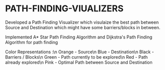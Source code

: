 # PATH-FINDING-VIUALIZERS

Developed a Path Finding Visualizer which visulaize the best path between Source and Destination which might have some barriers/blocks in between.

Implemented A* Star Path Finding Algorithm and Dijkstra's Path Finding Algorithm for path finding

Color Representations :\n
Orange - Source\n
Blue - Destination\n
Black - Barriers / Blocks\n
Green - Path currently to be explored\n
Red - Path already explored\n
Pink - Optimal Path between Source and Destination
